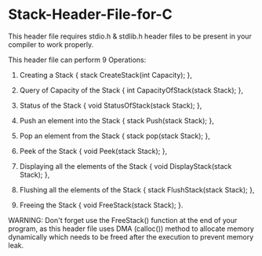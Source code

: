 # Stack-Header-File-for-C

This header file requires stdio.h & stdlib.h header files to be present in your compiler to work properly.

This header file can perform 9 Operations:

1) Creating a Stack { stack CreateStack(int Capacity); }, 

2) Query of Capacity of the Stack { int CapacityOfStack(stack Stack); },

3) Status of the Stack { void StatusOfStack(stack Stack); }, 

4) Push an element into the Stack { stack Push(stack Stack); }, 

5) Pop an element from the Stack { stack pop(stack Stack); }, 

6) Peek of the Stack { void Peek(stack Stack); }, 

7) Displaying all the elements of the Stack { void DisplayStack(stack Stack); }, 

8) Flushing all the elements of the Stack { stack FlushStack(stack Stack); }, 

9) Freeing the Stack { void FreeStack(stack Stack); }.

  WARNING: Don't forget use the FreeStack() function at the end of your program, 
           as this header file uses DMA (calloc()) method to allocate memory dynamically 
           which needs to be freed after the execution to prevent memory leak.
